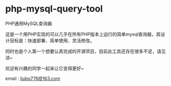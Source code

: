 # php-mysql-query-tool
PHP通用MySQL查询器

这是一个用PHP实现的可以几乎在所有PHP版本上运行的简单mysql查询器，其设计目标是：快速部署、简单使用、灵活修改。

同时也是个人第一个想要认真完成的开源项目，目前此工具还存在很多不足，请见谅~ 

欢迎有兴趣的同学一起来让它变得更好~  

email : liubo776@163.com
